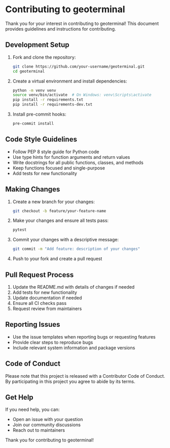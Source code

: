# Contributing to geoterminal

Thank you for your interest in contributing to geoterminal! This document provides guidelines and instructions for contributing.

## Development Setup

1. Fork and clone the repository:
   ```bash
   git clone https://github.com/your-username/geoterminal.git
   cd geoterminal
   ```

2. Create a virtual environment and install dependencies:
   ```bash
   python -m venv venv
   source venv/bin/activate  # On Windows: venv\Scripts\activate
   pip install -r requirements.txt
   pip install -r requirements-dev.txt
   ```

3. Install pre-commit hooks:
   ```bash
   pre-commit install
   ```

## Code Style Guidelines

- Follow PEP 8 style guide for Python code
- Use type hints for function arguments and return values
- Write docstrings for all public functions, classes, and methods
- Keep functions focused and single-purpose
- Add tests for new functionality

## Making Changes

1. Create a new branch for your changes:
   ```bash
   git checkout -b feature/your-feature-name
   ```

2. Make your changes and ensure all tests pass:
   ```bash
   pytest
   ```

3. Commit your changes with a descriptive message:
   ```bash
   git commit -m "Add feature: description of your changes"
   ```

4. Push to your fork and create a pull request

## Pull Request Process

1. Update the README.md with details of changes if needed
2. Add tests for new functionality
3. Update documentation if needed
4. Ensure all CI checks pass
5. Request review from maintainers

## Reporting Issues

- Use the issue templates when reporting bugs or requesting features
- Provide clear steps to reproduce bugs
- Include relevant system information and package versions

## Code of Conduct

Please note that this project is released with a Contributor Code of Conduct. By participating in this project you agree to abide by its terms.

## Get Help

If you need help, you can:
- Open an issue with your question
- Join our community discussions
- Reach out to maintainers

Thank you for contributing to geoterminal!
